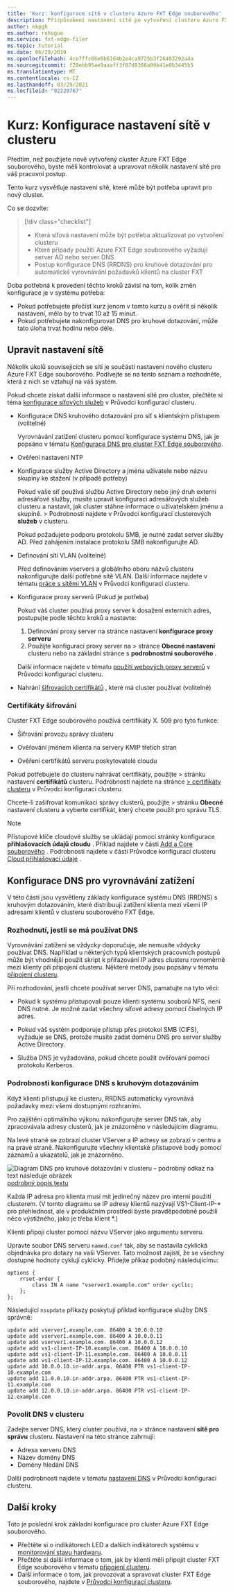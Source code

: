 ```yaml
---
title: 'Kurz: konfigurace sítě v clusteru Azure FXT Edge souborového'
description: Přizpůsobení nastavení sítě po vytvoření clusteru Azure FXT Edge souborového
author: ekpgh
ms.author: rohogue
ms.service: fxt-edge-filer
ms.topic: tutorial
ms.date: 06/20/2019
ms.openlocfilehash: 4ce7ffc66e0b6164b2e4ca9725b3f26403292a4a
ms.sourcegitcommit: f28ebb95ae9aaaff3f87d8388a09b41e0b3445b5
ms.translationtype: MT
ms.contentlocale: cs-CZ
ms.lasthandoff: 03/29/2021
ms.locfileid: "92220767"
---
```

# <a name="tutorial-configure-the-clusters-network-settings"></a>Kurz: Konfigurace nastavení sítě v clusteru

Předtím, než použijete nově vytvořený cluster Azure FXT Edge souborového, byste měli kontrolovat a upravovat několik nastavení sítě pro váš pracovní postup.

Tento kurz vysvětluje nastavení sítě, které může být potřeba upravit pro nový cluster.

Co se dozvíte:

> [!div class="checklist"]
>
> * Která síťová nastavení může být potřeba aktualizovat po vytvoření clusteru
> * Které případy použití Azure FXT Edge souborového vyžadují server AD nebo server DNS
> * Postup konfigurace DNS (RRDNS) pro kruhové dotazování pro automatické vyrovnávání požadavků klientů na cluster FXT

Doba potřebná k provedení těchto kroků závisí na tom, kolik změn konfigurace je v systému potřeba:

* Pokud potřebujete přečíst kurz jenom v tomto kurzu a ověřit si několik nastavení, mělo by to trvat 10 až 15 minut.
* Pokud potřebujete nakonfigurovat DNS pro kruhové dotazování, může tato úloha trvat hodinu nebo déle.

## <a name="adjust-network-settings"></a>Upravit nastavení sítě

Několik úkolů souvisejících se sítí je součástí nastavení nového clusteru Azure FXT Edge souborového. Podívejte se na tento seznam a rozhodněte, která z nich se vztahují na váš systém.

Pokud chcete získat další informace o nastavení sítě pro cluster, přečtěte si téma [konfigurace síťových služeb](https://azure.github.io/Avere/legacy/ops_guide/4_7/html/network_overview.html) v Průvodci konfigurací clusteru.

* Konfigurace DNS kruhového dotazování pro síť s klientským přístupem (volitelné)

  Vyrovnávání zatížení clusteru pomocí konfigurace systému DNS, jak je popsáno v tématu [Konfigurace DNS pro cluster FXT Edge souborového](#configure-dns-for-load-balancing).

* Ověření nastavení NTP

* Konfigurace služby Active Directory a jména uživatele nebo názvu skupiny ke stažení (v případě potřeby)

  Pokud vaše síť používá službu Active Directory nebo jiný druh externí adresářové služby, musíte upravit konfiguraci adresářových služeb clusteru a nastavit, jak cluster stáhne informace o uživatelském jménu a skupině.   >  Podrobnosti najdete v Průvodci konfigurací clusterových **služeb** v clusteru.

  Pokud požadujete podporu protokolu SMB, je nutné zadat server služby AD. Před zahájením instalace protokolu SMB nakonfigurujte AD.

* Definování sítí VLAN (volitelné)
  
  Před definováním vservers a globálního oboru názvů clusteru nakonfigurujte další potřebné sítě VLAN. Další informace najdete v tématu [práce s sítěmi VLAN](https://azure.github.io/Avere/legacy/ops_guide/4_7/html/network_overview.html#vlan-overview) v Průvodci konfigurací clusteru.

* Konfigurace proxy serverů (Pokud je potřeba)

  Pokud váš cluster používá proxy server k dosažení externích adres, postupujte podle těchto kroků a nastavte:

  1. Definování proxy server na stránce nastavení **konfigurace proxy serveru**
  1. Použijte konfiguraci proxy server na   >  stránce **Obecné nastavení** clusteru nebo na základní stránce s **podrobnostmi souborového** .
  
  Další informace najdete v tématu [použití webových proxy serverů](https://azure.github.io/Avere/legacy/ops_guide/4_7/html/proxy_overview.html) v Průvodci konfigurací clusteru.

* Nahrání [šifrovacích certifikátů](#encryption-certificates) , které má cluster používat (volitelné)

### <a name="encryption-certificates"></a>Certifikáty šifrování

Cluster FXT Edge souborového používá certifikáty X. 509 pro tyto funkce:

* Šifrování provozu správy clusteru

* Ověřování jménem klienta na servery KMIP třetích stran

* Ověření certifikátů serveru poskytovatelé cloudu

Pokud potřebujete do clusteru nahrávat certifikáty, použijte   >  stránku nastavení **certifikátů** clusteru. Podrobnosti najdete na stránce [> certifikáty clusteru](https://azure.github.io/Avere/legacy/ops_guide/4_7/html/gui_certificates.html) v Průvodci konfigurací clusteru.

Chcete-li zašifrovat komunikaci správy clusterů, použijte   >  stránku **Obecné** nastavení clusteru a vyberte certifikát, který chcete použít pro správu TLS.

> [!Note]
> Přístupové klíče cloudové služby se ukládají pomocí stránky konfigurace **přihlašovacích údajů cloudu** . Příklad najdete v části [Add a Core souborového](fxt-add-storage.md#add-a-core-filer) . Podrobnosti najdete v části Průvodce konfigurací clusteru [Cloud přihlašovací údaje](https://azure.github.io/Avere/legacy/ops_guide/4_7/html/gui_cloud_credentials.html) .

## <a name="configure-dns-for-load-balancing"></a>Konfigurace DNS pro vyrovnávání zatížení

V této části jsou vysvětleny základy konfigurace systému DNS (RRDNS) s kruhovým dotazováním, které distribuují zatížení klienta mezi všemi IP adresami klientů v clusteru souborového FXT Edge.

### <a name="decide-whether-or-not-to-use-dns"></a>Rozhodnutí, jestli se má používat DNS

Vyrovnávání zatížení se vždycky doporučuje, ale nemusíte vždycky používat DNS. Například u některých typů klientských pracovních postupů může být vhodnější použít skript k přiřazování IP adres clusteru rovnoměrně mezi klienty při připojení clusteru. Některé metody jsou popsány v tématu [připojení clusteru](fxt-mount-clients.md).

Při rozhodování, jestli chcete používat server DNS, pamatujte na tyto věci:

* Pokud k systému přistupovali pouze klienti systému souborů NFS, není DNS nutné. Je možné zadat všechny síťové adresy pomocí číselných IP adres.

* Pokud váš systém podporuje přístup přes protokol SMB (CIFS), vyžaduje se DNS, protože musíte zadat doménu DNS pro server služby Active Directory.

* Služba DNS je vyžadována, pokud chcete použít ověřování pomocí protokolu Kerberos.

### <a name="round-robin-dns-configuration-details"></a>Podrobnosti konfigurace DNS s kruhovým dotazováním

Když klienti přistupují ke clusteru, RRDNS automaticky vyrovnává požadavky mezi všemi dostupnými rozhraními.

Pro zajištění optimálního výkonu nakonfigurujte server DNS tak, aby zpracovávala adresy clusterů, jak je znázorněno v následujícím diagramu.

Na levé straně se zobrazí cluster VServer a IP adresy se zobrazí v centru a na pravé straně. Nakonfigurujte všechny klientské přístupové body pomocí záznamů a ukazatelů, jak je znázorněno.

![Diagram DNS pro kruhové dotazování v clusteru – podrobný odkaz na text následuje obrázek ](media/fxt-cluster-config/fxt-rrdns-diagram.png) 
 [podrobný popis textu](https://azure.github.io/Avere/legacy/Azure-FXT-EdgeFilerDNSconfiguration-alt-text.html)

Každá IP adresa pro klienta musí mít jedinečný název pro interní použití clusterem. (V tomto diagramu se IP adresy klientů nazývají VS1-Client-IP-* pro přehlednost, ale v produkčním prostředí byste pravděpodobně použili něco výstižného, jako je třeba klient *.)

Klienti připojí cluster pomocí názvu VServer jako argumentu serveru.

Upravte soubor DNS serveru ``named.conf`` tak, aby se nastavila cyklická objednávka pro dotazy na vaši VServer. Tato možnost zajistí, že se všechny dostupné hodnoty cyklují cyklicky. Přidejte příkaz podobný následujícímu:

```
options {
    rrset-order {
        class IN A name "vserver1.example.com" order cyclic;
    };
};
```

Následující ``nsupdate`` příkazy poskytují příklad konfigurace služby DNS správně:

```
update add vserver1.example.com. 86400 A 10.0.0.10
update add vserver1.example.com. 86400 A 10.0.0.11
update add vserver1.example.com. 86400 A 10.0.0.12
update add vs1-client-IP-10.example.com. 86400 A 10.0.0.10
update add vs1-client-IP-11.example.com. 86400 A 10.0.0.11
update add vs1-client-IP-12.example.com. 86400 A 10.0.0.12
update add 10.0.0.10.in-addr.arpa. 86400 PTR vs1-client-IP-10.example.com
update add 11.0.0.10.in-addr.arpa. 86400 PTR vs1-client-IP-11.example.com
update add 12.0.0.10.in-addr.arpa. 86400 PTR vs1-client-IP-12.example.com
```

### <a name="enable-dns-in-the-cluster"></a>Povolit DNS v clusteru

Zadejte server DNS, který cluster používá, na   >  stránce nastavení **sítě pro správu** clusteru. Nastavení na této stránce zahrnují:

* Adresa serveru DNS
* Název domény DNS
* Domény hledání DNS

Další podrobnosti najdete v tématu [nastavení DNS](<https://azure.github.io/Avere/legacy/ops_guide/4_7/html/gui_admin_network.html#gui-dns>) v Průvodci konfigurací clusteru.

## <a name="next-steps"></a>Další kroky

Toto je poslední krok základní konfigurace pro cluster Azure FXT Edge souborového.

* Přečtěte si o indikátorech LED a dalších indikátorech systému v [monitorování stavu hardwaru](fxt-monitor.md).
* Přečtěte si další informace o tom, jak by klienti měli připojit cluster FXT Edge souborového v tématu [připojení clusteru](fxt-mount-clients.md).
* Další informace o tom, jak provozovat a spravovat cluster FXT Edge souborového, najdete v [Průvodci konfigurací clusteru](https://azure.github.io/Avere/legacy/ops_guide/4_7/html/ops_conf_index.html).
